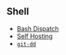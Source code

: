 ## Shell

- [Bash Dispatch](../dispatch.md)
- [Self Hosting](../hosting.md)
- [`git-dd`](../git-dd.md)